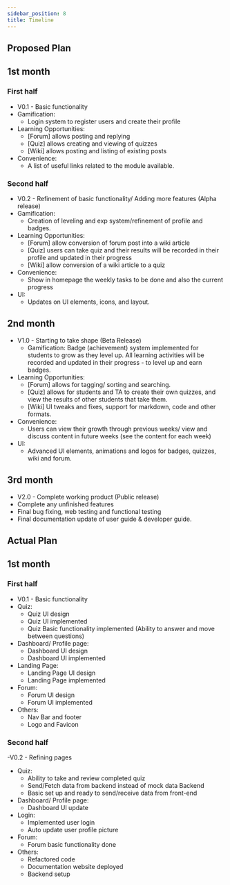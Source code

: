 ```yaml
---
sidebar_position: 8
title: Timeline
---
```


## Proposed Plan

## **1st month**

### **First half**

- V0.1 - Basic functionality
- Gamification:
  - Login system to register users and create their profile
- Learning Opportunities:
  - [Forum] allows posting and replying
  - [Quiz] allows creating and viewing of quizzes
  - [Wiki] allows posting and listing of existing posts
- Convenience:
  - A list of useful links related to the module available.

### **Second half**

- V0.2 - Refinement of basic functionality/ Adding more features (Alpha release)
- Gamification:
  - Creation of leveling and exp system/refinement of profile and badges.
- Learning Opportunities:
  - [Forum] allow conversion of forum post into a wiki article
  - [Quiz] users can take quiz and their results will be recorded in their
    profile and updated in their progress
  - [Wiki] allow conversion of a wiki article to a quiz
- Convenience:
  - Show in homepage the weekly tasks to be done and also the current progress
- UI:
  - Updates on UI elements, icons, and layout.

## **2nd month**

- V1.0 - Starting to take shape (Beta Release)
  - Gamification: Badge (achievement) system implemented for students to grow as
    they level up. All learning activities will be recorded and updated in their
    progress - to level up and earn badges.
- Learning Opportunities:
  - [Forum] allows for tagging/ sorting and searching.
  - [Quiz] allows for students and TA to create their own quizzes, and view the
    results of other students that take them.
  - [Wiki] UI tweaks and fixes, support for markdown, code and other formats.
- Convenience:
  - Users can view their growth through previous weeks/ view and discuss content
    in future weeks (see the content for each week)
- UI:
  - Advanced UI elements, animations and logos for badges, quizzes, wiki and
    forum.

## **3rd month**

- V2.0 - Complete working product (Public release)
- Complete any unfinished features
- Final bug fixing, web testing and functional testing
- Final documentation update of user guide & developer guide.

## Actual Plan

## **1st month**

### **First half**

- V0.1 - Basic functionality
- Quiz:
  - Quiz UI design
  - Quiz UI implemented
  - Quiz Basic functionality implemented (Ability to answer and move between
    questions)
- Dashboard/ Profile page:
  - Dashboard UI design
  - Dashboard UI implemented
- Landing Page:
  - Landing Page UI design
  - Landing Page implemented
- Forum:
  - Forum UI design
  - Forum UI implemented
- Others:
  - Nav Bar and footer
  - Logo and Favicon

### **Second half**

-V0.2 - Refining pages

- Quiz:
  - Ability to take and review completed quiz
  - Send/Fetch data from backend instead of mock data Backend
  - Basic set up and ready to send/receive data from front-end
- Dashboard/ Profile page:
  - Dashboard UI update
- Login:
  - Implemented user login
  - Auto update user profile picture
- Forum:
  - Forum basic functionality done
- Others:
  - Refactored code
  - Documentation website deployed
  - Backend setup
